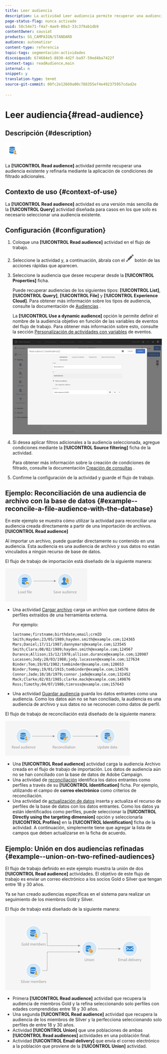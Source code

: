 ```yaml
---
title: Leer audiencia
description: La actividad Leer audiencia permite recuperar una audiencia existente y refinarla mediante la aplicación de condiciones de filtrado adicionales.
page-status-flag: nunca activado
uuid: 58c54e71-f4a7-4ae9-80a3-33c379ab1db9
contentOwner: sauviat
products: SG_CAMPAIGN/STANDARD
audience: automatizar
content-type: referencia
topic-tags: segmentación-actividades
discoiquuid: 674684e5-8830-4d2f-ba97-59ed4ba7422f
context-tags: readAudience,main
internal: n
snippet: y
translation-type: tm+mt
source-git-commit: 00fc2e12669a00c788355ef4e492375957cdad2e

---
```



# Leer audiencia{#read-audience}

## Descripción {#description}

![](assets/prefill.png)

La **[!UICONTROL Read audience]** actividad permite recuperar una audiencia existente y refinarla mediante la aplicación de condiciones de filtrado adicionales.

## Contexto de uso {#context-of-use}

La **[!UICONTROL Read audience]** actividad es una versión más sencilla de la **[!UICONTROL Query]** actividad diseñada para casos en los que solo es necesario seleccionar una audiencia existente.

## Configuración {#configuration}

1. Coloque una **[!UICONTROL Read audience]** actividad en el flujo de trabajo.
1. Seleccione la actividad y, a continuación, ábrala con el ![](assets/edit_darkgrey-24px.png) botón de las acciones rápidas que aparecen.
1. Seleccione la audiencia que desee recuperar desde la **[!UICONTROL Properties]** ficha.

   Puede recuperar audiencias de los siguientes tipos: **[!UICONTROL List]**, **[!UICONTROL Query]**, **[!UICONTROL File]** y **[!UICONTROL Experience Cloud]**. Para obtener más información sobre los tipos de audiencia, consulte la documentación de [Audiencias](../../audiences/using/about-audiences.md) .

   La **[!UICONTROL Use a dynamic audience]** opción le permite definir el nombre de la audiencia objetivo en función de las variables de eventos del flujo de trabajo. Para obtener más información sobre esto, consulte la sección [Personalización de actividades con variables](../../automating/using/calling-a-workflow-with-external-parameters.md#customizing-activities-with-events-variables) de eventos.

   ![](assets/readaudience_activity1.png)

1. Si desea aplicar filtros adicionales a la audiencia seleccionada, agregue condiciones mediante la **[!UICONTROL Source filtering]** ficha de la actividad.

   Para obtener más información sobre la creación de condiciones de filtrado, consulte la documentación [Creación de consultas](../../automating/using/editing-queries.md#creating-queries) .

1. Confirme la configuración de la actividad y guarde el flujo de trabajo.

## Ejemplo: Reconciliación de una audiencia de archivo con la base de datos {#example--reconcile-a-file-audience-with-the-database}

En este ejemplo se muestra cómo utilizar la actividad para reconciliar una audiencia creada directamente a partir de una importación de archivos. **[!UICONTROL Read audience]**

Al importar un archivo, puede guardar directamente su contenido en una audiencia. Esta audiencia es una audiencia de archivo y sus datos no están vinculados a ningún recurso de base de datos.

El flujo de trabajo de importación está diseñado de la siguiente manera:

![](assets/readaudience_activity_example3.png)

* Una actividad [Cargar archivo](../../automating/using/load-file.md) carga un archivo que contiene datos de perfiles extraídos de una herramienta externa.

   Por ejemplo:

   ```
   lastname;firstname;birthdate;email;crmID
   Smith;Hayden;23/05/1989;hayden.smith@example.com;124365
   Mars;Daniel;17/11/1987;dannymars@example.com;123545
   Smith;Clara;08/02/1989;hayden.smith@example.com;124567
   Durance;Allison;15/12/1978;allison.durance@example.com;120987
   Lucassen;Jody;28/03/1988;jody.lucassen@example.com;127634
   Binder;Tom;19/01/1982;tombinder@example.com;128653
   Binder;Tommy;19/01/1915;tombinder@example.com;134576
   Connor;Jade;10/10/1979;connor.jade@example.com;132452
   Mack;Clarke;02/03/1985;clarke.mack@example.com;149876
   Ross;Timothy;04/07/1986;timross@example.com;157643
   ```

* Una actividad [Guardar audiencia](../../automating/using/save-audience.md) guarda los datos entrantes como una audiencia. Como los datos aún no se han conciliado, la audiencia es una audiencia de archivo y sus datos no se reconocen como datos de perfil.

El flujo de trabajo de reconciliación está diseñado de la siguiente manera:

![](assets/readaudience_activity_example2.png)

* Una **[!UICONTROL Read audience]** actividad carga la audiencia Archivo creada en el flujo de trabajo de importación. Los datos de audiencia aún no se han conciliado con la base de datos de Adobe Campaign.
* Una actividad de [reconciliación](../../automating/using/reconciliation.md) identifica los datos entrantes como perfiles a través de su **[!UICONTROL Identification]** ficha. Por ejemplo, utilizando el campo de **correo electrónico** como criterios de reconciliación.
* Una actividad de [actualización de datos](../../automating/using/update-data.md) inserta y actualiza el recurso de perfiles de la base de datos con los datos entrantes. Como los datos ya están identificados como perfiles, puede seleccionar la **[!UICONTROL Directly using the targeting dimension]** opción y seleccionarla **[!UICONTROL Profiles]** en la **[!UICONTROL Identification]** ficha de la actividad. A continuación, simplemente tiene que agregar la lista de campos que deben actualizarse en la ficha de acuerdo.

## Ejemplo: Unión en dos audiencias refinadas {#example--union-on-two-refined-audiences}

El flujo de trabajo definido en este ejemplo muestra la unión de dos **[!UICONTROL Read audience]** actividades. El objetivo de este flujo de trabajo es enviar un correo electrónico a los socios Gold o Silver que tengan entre 18 y 30 años.

Ya se han creado audiencias específicas en el sistema para realizar un seguimiento de los miembros Gold y Silver.

El flujo de trabajo está diseñado de la siguiente manera:

![](assets/readaudience_activity_example1.png)

* Primera **[!UICONTROL Read audience]** actividad que recupera la audiencia de miembros Gold y la refina seleccionando solo perfiles con edades comprendidas entre 18 y 30 años.
* Una segunda **[!UICONTROL Read audience]** actividad que recupera la audiencia de los miembros de Silver y la perfecciona seleccionando solo perfiles de entre 18 y 30 años.
* Actividad **[!UICONTROL Union]** que une poblaciones de ambas **[!UICONTROL Read audiences]** actividades en una población final.
* Actividad **[!UICONTROL Email delivery]** que envía el correo electrónico a la población que proviene de la **[!UICONTROL Union]** actividad.

